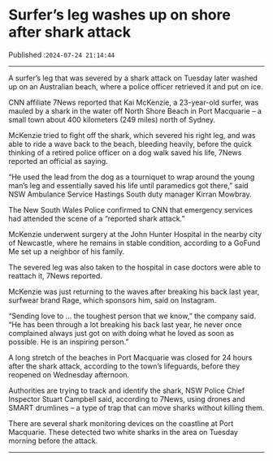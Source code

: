 # Surfer’s leg washes up on shore after shark attack

Published :`2024-07-24 21:14:44`

---

A surfer’s leg that was severed by a shark attack on Tuesday later washed up on an Australian beach, where a police officer retrieved it and put on ice.

CNN affiliate 7News reported that Kai McKenzie, a 23-year-old surfer, was mauled by a shark in the water off North Shore Beach in Port Macquarie – a small town about 400 kilometers (249 miles) north of Sydney.

McKenzie tried to fight off the shark, which severed his right leg, and was able to ride a wave back to the beach, bleeding heavily, before the quick thinking of a retired police officer on a dog walk saved his life, 7News reported an official as saying.

“He used the lead from the dog as a tourniquet to wrap around the young man’s leg and essentially saved his life until paramedics got there,” said NSW Ambulance Service Hastings South duty manager Kirran Mowbray.

The New South Wales Police confirmed to CNN that emergency services had attended the scene of a “reported shark attack.”

McKenzie underwent surgery at the John Hunter Hospital in the nearby city of Newcastle, where he remains in stable condition, according to a GoFund Me set up a neighbor of his family.

The severed leg was also taken to the hospital in case doctors were able to reattach it, 7News reported.

McKenzie was just returning to the waves after breaking his back last year, surfwear brand Rage, which sponsors him, said on Instagram.

“Sending love to … the toughest person that we know,” the company said. “He has been through a lot breaking his back last year, he never once complained always just got on with doing what he loved as soon as possible. He is an inspiring person.”

A long stretch of the beaches in Port Macquarie was closed for 24 hours after the shark attack, according to the town’s lifeguards, before they reopened on Wednesday afternoon.

Authorities are trying to track and identify the shark, NSW Police Chief Inspector Stuart Campbell said, according to 7News, using drones and SMART drumlines – a type of trap that can move sharks without killing them.

There are several shark monitoring devices on the coastline at Port Macquarie. These detected two white sharks in the area on Tuesday morning before the attack.

---

